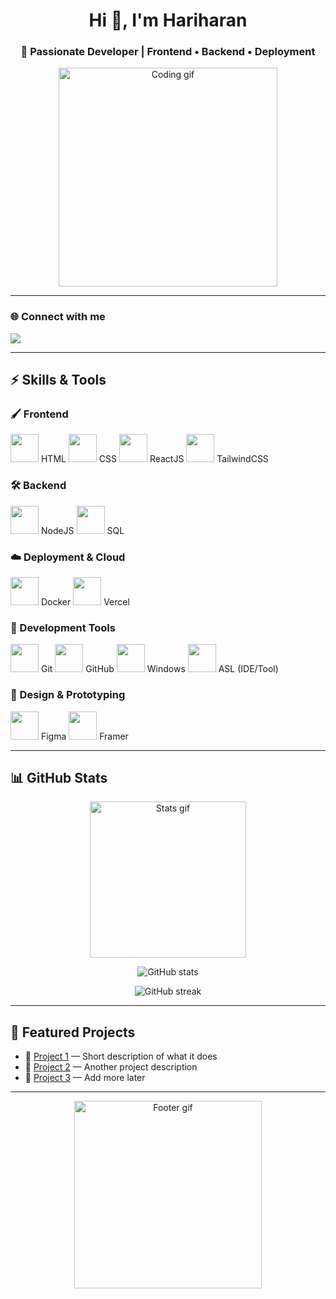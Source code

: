<!-- Profile README for nothariharan -->

<h1 align="center">Hi 👋, I'm Hariharan</h1>
<h3 align="center">🚀 Passionate Developer | Frontend • Backend • Deployment</h3>

<!-- You can replace the below gif with any other of your choice -->
<p align="center">
  <img src="https://media.giphy.com/media/3o7aD2saalBwwftBIY/giphy.gif" width="350" alt="Coding gif"/>
</p>

---

### 🌐 Connect with me
<p align="left">
<a href="https://github.com/nothariharan" target="_blank"><img src="https://img.shields.io/badge/GitHub-100000?style=for-the-badge&logo=github&logoColor=white"/></a>
<!-- Add more social links like LinkedIn, Twitter here -->
</p>

---

## ⚡ Skills & Tools  

### 🖌️ Frontend  
<p align="left">
  <img src="https://skillicons.dev/icons?i=html" width="45"/> HTML  
  <img src="https://skillicons.dev/icons?i=css" width="45"/> CSS  
  <img src="https://skillicons.dev/icons?i=react" width="45"/> ReactJS  
  <img src="https://skillicons.dev/icons?i=tailwind" width="45"/> TailwindCSS  
</p>

### 🛠️ Backend  
<p align="left">
  <img src="https://skillicons.dev/icons?i=nodejs" width="45"/> NodeJS  
  <img src="https://skillicons.dev/icons?i=postgresql" width="45"/> SQL  
</p>

### ☁️ Deployment & Cloud  
<p align="left">
  <img src="https://skillicons.dev/icons?i=docker" width="45"/> Docker  
  <img src="https://skillicons.dev/icons?i=vercel" width="45"/> Vercel  
</p>

### 🔧 Development Tools  
<p align="left">
  <img src="https://skillicons.dev/icons?i=git" width="45"/> Git  
  <img src="https://skillicons.dev/icons?i=github" width="45"/> GitHub  
  <img src="https://skillicons.dev/icons?i=windows" width="45"/> Windows  
  <img src="https://skillicons.dev/icons?i=idea" width="45"/> ASL (IDE/Tool)  
</p>

### 🎨 Design & Prototyping  
<p align="left">
  <img src="https://skillicons.dev/icons?i=figma" width="45"/> Figma  
  <img src="https://skillicons.dev/icons?i=framer" width="45"/> Framer  
</p>

---

## 📊 GitHub Stats  

<!-- Replace gif below if you want another animated divider -->
<p align="center">
  <img src="https://media.giphy.com/media/WUlplcMpOCEmTGBtBW/giphy.gif" width="250" alt="Stats gif"/>
</p>

<p align="center">
  <img src="https://github-readme-stats.vercel.app/api?username=nothariharan&show_icons=true&theme=tokyonight" alt="GitHub stats"/>
</p>

<p align="center">
  <img src="https://github-readme-streak-stats.herokuapp.com/?user=nothariharan&theme=tokyonight" alt="GitHub streak"/>
</p>

---

## 🚀 Featured Projects  

- 🔗 [Project 1](#) — Short description of what it does  
- 🔗 [Project 2](#) — Another project description  
- 🔗 [Project 3](#) — Add more later  

---

<!-- Footer animation, change if you want -->
<p align="center">
  <img src="https://media.giphy.com/media/jpVnC65DmYeyRL4LHS/giphy.gif" width="300" alt="Footer gif"/>
</p>
